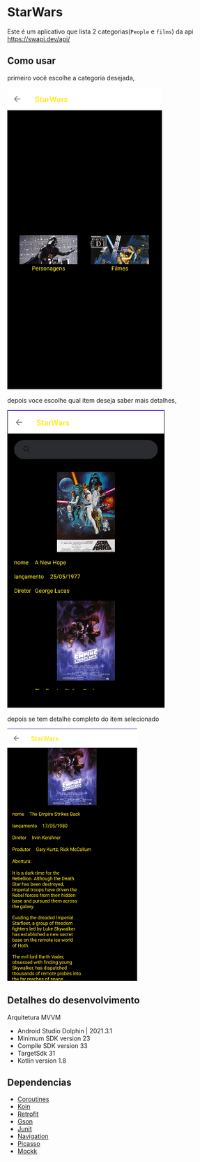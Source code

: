 # StarWars
Este é um aplicativo que lista 2 categorias(`People` e `films`) da api https://swapi.dev/api/ 

## Como usar
primeiro você escolhe a categoria desejada,

![img_8.png](img_8.png)

depois voce escolhe qual item deseja saber mais detalhes,

![img_7.png](img_7.png)

depois se tem detalhe completo do item selecionado

![img_3.png](img_3.png)


## Detalhes do desenvolvimento
Arquitetura MVVM
* Android Studio Dolphin | 2021.3.1
* Minimum SDK version 23
* Compile SDK version 33 
* TargetSdk 31
* Kotlin version 1.8

## Dependencias

* [Coroutines][page-coroutine]
* [Koin][page-koin]
* [Retrofit][page-retrofit]
* [Gson][page-gson]
* [Junit][page-junit]
* [Navigation][page-navigation]
* [Picasso][page-picasso]
* [Mockk][page-mockk]

[page-coroutine]: https://github.com/Kotlin/kotlinx.coroutines
[page-koin]: https://insert-koin.io/
[page-retrofit]: https://square.github.io/retrofit/
[page-gson]: https://github.com/google/gson
[page-junit]: https://developer.android.com/training/testing/junit-rules
[page-navigation]: https://developer.android.com/guide/navigation?gclid=CjwKCAjw_YShBhAiEiwAMomsEDGJwN7DBDxOQWdwsTz7FKjoOfomM8bbizEBuaMn9rzKRj_2zNILPRoC5QgQAvD_BwE&gclsrc=aw.ds&hl=pt-br
[page-picasso]: https://square.github.io/picasso/
[page-mockk]: https://mockk.io/
